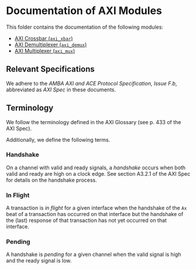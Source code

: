 # Documentation of AXI Modules

This folder contains the documentation of the following modules:

- [AXI Crossbar (`axi_xbar`)](axi_xbar.md)
- [AXI Demultiplexer (`axi_demux`)](axi_demux.md)
- [AXI Multiplexer (`axi_mux`)](axi_mux.md)


## Relevant Specifications

We adhere to the *AMBA AXI and ACE Protocol Specification, Issue F.b*, abbreviated as *AXI Spec* in these documents.


## Terminology

We follow the terminology defined in the AXI Glossary (see p. 433 of the AXI Spec).

Additionally, we define the following terms.

### Handshake

On a channel with valid and ready signals, a *handshake* occurs when both valid and ready are high on a clock edge.  See section A3.2.1 of the AXI Spec for details on the handshake process.

### In Flight

A transaction is *in flight* for a given interface when the handshake of the `Ax` beat of a transaction has occurred on that interface but the handshake of the (last) response of that transaction has not yet occurred on that interface.

### Pending

A handshake is *pending* for a given channel when the valid signal is high and the ready signal is low.
